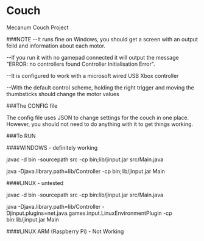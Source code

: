 Couch
=====

Mecanum Couch Project

###NOTE
--It runs fine on Windows, you should get a screen with an output feild and information about each motor. 

--If you run it with no gamepad connected it will output the message "ERROR: no controllers found Controller Initialisation Error". 

--It is configured to work with a microsoft wired USB Xbox controller

--With the default control scheme, holding the right trigger and moving the thumbsticks should change the motor values


###The CONFIG file

The config file uses JSON to change settings for the couch in one place. However, you should not need to do anything with it to get things working. 

###To RUN


####WINDOWS - definitely working

javac -d bin -sourcepath src -cp bin;lib/jinput.jar src/Main.java

java -Djava.library.path=lib/Controller -cp bin;lib/jinput.jar Main

####LINUX - untested

javac -d bin -sourcepath src -cp bin:lib/jinput.jar src/Main.java

java -Djava.library.path=lib/Controller -Djinput.plugins=net.java.games.input.LinuxEnvironmentPlugin -cp bin:lib/jinput.jar Main


####LINUX ARM (Raspberry Pi) - Not Working

